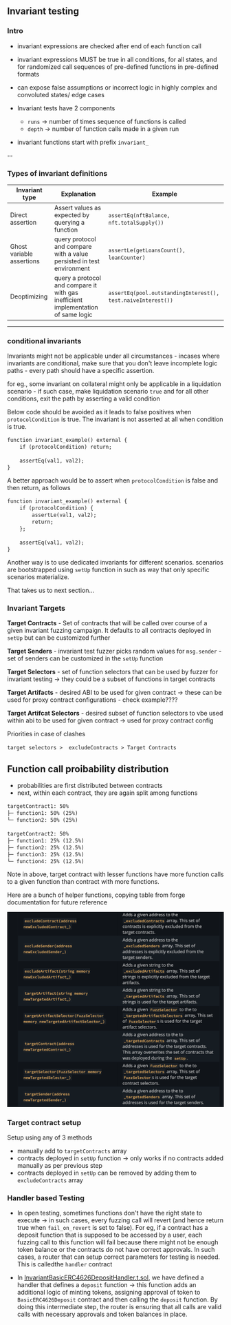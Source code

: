 ## Invariant testing

### Intro

- invariant expressions are checked after end of each function call
- invariant expressions MUST be true in all conditions, for all states, and for randomized call sequences of pre-defined functions in pre-defined formats
- can expose false assumptions or incorrect logic in highly complex and convoluted states/ edge cases
- Invariant tests have 2 components

  - `runs` -> number of times sequence of functions is called
  - `depth` -> number of function calls made in a given run

- invariant functions start with prefix `invariant_`

--

### Types of invariant definitions

| Invariant type            | Explanation                                                                       | Example                                                      |
| ------------------------- | --------------------------------------------------------------------------------- | ------------------------------------------------------------ |
| Direct assertion          | Assert values as expected by querying a function                                  | `assertEq(nftBalance, nft.totalSupply())`                    |
| Ghost variable assertions | query protocol and compare with a value persisted in test environment             | `assertLe(getLoansCount(), loanCounter)`                     |
| Deoptimizing              | query a protocol and compare it with gas inefficient implementation of same logic | `assertEq(pool.outstandingInterest(), test.naiveInterest())` |

---

### conditional invariants

Invariants might not be applicable under all circumstances - incases where invariants are conditional, make sure that you don't leave incomplete logic paths - every path should have a specific assertion.

for eg., some invariant on collateral might only be applicable in a liquidation scenario - if such case, make liquidation scenario `true` and for all other conditions, exit the path by asserting a valid condition

Below code should be avoided as it leads to false positives when `protocolCondition` is true. The invariant is not asserted at all when condition is true.

```
function invariant_example() external {
    if (protocolCondition) return;

    assertEq(val1, val2);
}
```

A better approach would be to assert when `protocolCondition` is false and then return, as follows

```
function invariant_example() external {
    if (protocolCondition) {
        assertLe(val1, val2);
        return;
    };

    assertEq(val1, val2);
}
```

Another way is to use dedicated invariants for different scenarios. scenarios are bootstrapped using `setUp` function in such as way that only specific scenarios materialize.

That takes us to next section...

### Invariant Targets

**Target Contracts** - Set of contracts that will be called over course of a given invariant fuzzing campaign. It defaults to all contracts deployed in `setUp` but can be customized further

**Target Senders** - invariant test fuzzer picks random values for `msg.sender` - set of senders can be customized in the `setUp` function

**Target Selectors** - set of function selectors that can be used by fuzzer for invariant testing -> they could be a subset of functions in target contracts

**Target Artifacts** - desired ABI to be used for given contract -> these can be used for proxy contract configurations - check example????

**Target Artifcat Selectors** - desired subset of function selectors to vbe used within abi to be used for given contract -> used for proxy contract config

Priorities in case of clashes

`target selectors >  excludeContracts > Target Contracts`

## Function call proibability distribution

- probabilities are first distributed between contracts
- next, within each contract, they are again split among functions

```
targetContract1: 50%
├─ function1: 50% (25%)
└─ function2: 50% (25%)

targetContract2: 50%
├─ function1: 25% (12.5%)
├─ function2: 25% (12.5%)
├─ function3: 25% (12.5%)
└─ function4: 25% (12.5%)

```

Note in above, target contract with lesser functions have more function calls to a given function than contract with more functions.

Here are a bunch of helper functions, copying table from forge documentation for future reference

![Invariant Helpers](../notes/images/invariant-helpers.png)

### Target contract setup

Setup using any of 3 methods

- manually add to `targetContracts` array
- contracts deployed in `setUp` function -> only works if no contracts added manually as per previous step
- contracts deployed in `setUp` can be removed by adding them to `excludeContracts` array

### Handler based Testing

- In open testing, sometimes functions don't have the right state to execute -> in such cases, every fuzzing call will revert (and hence return true when `fail_on_revert` is set to false). For eg, if a contract has a deposit function that is supposed to be accessed by a user, each fuzzing call to this function will fail because there might not be enough token balance or the contracts do not have correct approvals. In such cases, a router that can setup correct parameters for testing is needed. This is calledthe `handler` contract

- In [InvariantBasicERC4626DepositHandler.t.sol](../test/invariants/InvariantBasicERC4626DepositHandler.t.sol), we have defined a handler that defines a `deposit` function -> this function adds an additional logic of minting tokens, assigning approval of token to `BasicERC4626Deposit` contract and then calling the `deposit` function. By doing this intermediate step, the router is ensuring that all calls are valid calls with necessary approvals and token balances in place.
